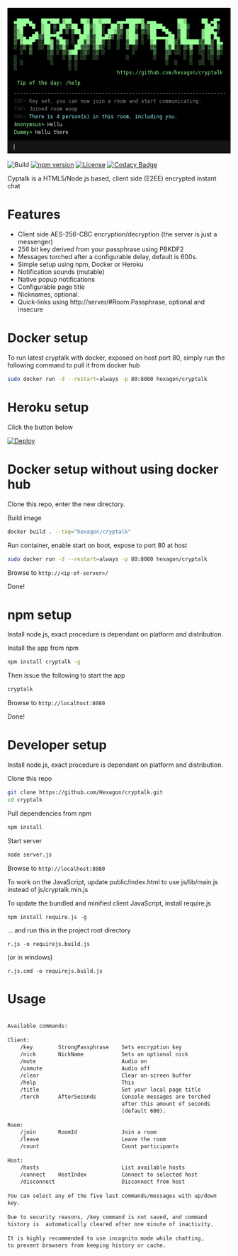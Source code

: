 ![cryptalk](/docs/screenshot.png)

![Build](https://travis-ci.org/Hexagon/cryptalk.svg)
[![npm version](https://badge.fury.io/js/cryptalk.svg)](https://badge.fury.io/js/cryptalk)
[![License](https://img.shields.io/badge/license-MIT-blue.svg)](LICENSE.md)
[![Codacy Badge](https://api.codacy.com/project/badge/Grade/f748d8923f0b44d2b2b3d3b42aceae7c)](https://www.codacy.com/app/robinnilsson/cryptalk?utm_source=github.com&amp;utm_medium=referral&amp;utm_content=Hexagon/cryptalk&amp;utm_campaign=badger)

Cyptalk is a HTML5/Node.js based, client side (E2EE) encrypted instant chat


Features
========

  * Client side AES-256-CBC encryption/decryption (the server is just a messenger)
  * 256 bit key derived from your passphrase using PBKDF2
  * Messages torched after a configurable delay, default is 600s.
  * Simple setup using npm, Docker or Heroku
  * Notification sounds (mutable)
  * Native popup notifications
  * Configurable page title
  * Nicknames, optional.
  * Quick-links using http://server/#Room:Passphrase, optional and insecure


Docker setup
========

To run latest cryptalk with docker, exposed on host port 80, simply run the following command to pull it from docker hub

```bash
sudo docker run -d --restart=always -p 80:8080 hexagon/cryptalk
```


Heroku setup 
========

Click the button below

[![Deploy](https://www.herokucdn.com/deploy/button.png)](https://heroku.com/deploy?template=https://github.com/hexagon/cryptalk)



Docker setup without using docker hub
========

Clone this repo, enter the new directory.

Build image
```bash
docker build . --tag="hexagon/cryptalk"
```

Run container, enable start on boot, expose to port 80 at host
```bash
sudo docker run -d --restart=always -p 80:8080 hexagon/cryptalk
```

Browse to ```http://<ip-of-server>/```

Done!



npm setup
========

Install node.js, exact procedure is dependant on platform and distribution.

Install the app from npm
```bash
npm install cryptalk -g
````

Then issue the following to start the app

```bash
cryptalk
```

Browse to ```http://localhost:8080```

Done!



Developer setup
========

Install node.js, exact procedure is dependant on platform and distribution.

Clone this repo
```bash
git clone https://github.com/Hexagon/cryptalk.git
cd cryptalk
```

Pull dependencies from npm
```bash
npm install
```

Start server
```bash
node server.js
```

Browse to ```http://localhost:8080```


To work on the JavaScript, update public/index.html to use js/lib/main.js instead of js/cryptalk.min.js


To update the bundled and minified client JavaScript, install require.js

```
npm install require.js -g
```

... and run this in the project root directory

```
r.js -o requirejs.build.js
```

(or in windows)

```
r.js.cmd -o requirejs.build.js
```


Usage
========

```

Available commands:

Client:                                                    			
	/key		StrongPassphrase	Sets encryption key                 
	/nick		NickName			Sets an optional nick                   
	/mute  							Audio on									
	/unmute  						Audio off									
	/clear							Clear on-screen buffer                      
	/help							This                                        
	/title							Set your local page title					
	/torch		AfterSeconds		Console messages are torched  		
									after this amount of seconds 					
									(default 600).									

Room:                                                    				
	/join		RoomId				Join a room	                            
	/leave							Leave the room                              
	/count							Count participants                          

Host:  		                                                    	
	/hosts							List available hosts                   		
	/connect	HostIndex			Connect to selected host               	
	/disconnect						Disconnect from host    			        

You can select any of the five last commands/messages with up/down key.

Due to security reasons, /key command is not saved, and command         
history is  automatically cleared after one minute of inactivity.       

It is highly recommended to use incognito mode while chatting, 
to prevent browsers from keeping history or cache.            


```
